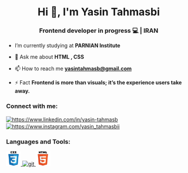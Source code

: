 <h1 align="center">Hi 👋, I'm Yasin Tahmasbi</h1>
<h3 align="center">Frontend developer in progress 💻 | IRAN</h3>


- I’m currently studying at **PARNIAN Institute**

- 💬 Ask me about **HTML , CSS**

- 📫 How to reach me **yasintahmasb@gmail.com**

- ⚡ Fact **Frontend is more than visuals; it’s the experience users take away.**

<h3 align="left">Connect with me:</h3>
<p align="left">
<a href="https://www.linkedin.com/in/yasin-tahmasb" target="blank"><img align="center" src="https://raw.githubusercontent.com/rahuldkjain/github-profile-readme-generator/master/src/images/icons/Social/linked-in-alt.svg" alt="https://www.linkedin.com/in/yasin-tahmasb" height="30" width="40" /></a>
<a href="https://www.instagram.com/yasin_tahmasbii" target="blank"><img align="center" src="https://raw.githubusercontent.com/rahuldkjain/github-profile-readme-generator/master/src/images/icons/Social/instagram.svg" alt="https://www.instagram.com/yasin_tahmasbii" height="30" width="40" /></a>
</p>

<h3 align="left">Languages and Tools:</h3>
<p align="left"> <a href="https://www.w3schools.com/css/" target="_blank" rel="noreferrer"> <img src="https://raw.githubusercontent.com/devicons/devicon/master/icons/css3/css3-original-wordmark.svg" alt="css3" width="40" height="40"/> </a> <a href="https://git-scm.com/" target="_blank" rel="noreferrer"> <img src="https://www.vectorlogo.zone/logos/git-scm/git-scm-icon.svg" alt="git" width="40" height="40"/> </a> <a href="https://www.w3.org/html/" target="_blank" rel="noreferrer"> <img src="https://raw.githubusercontent.com/devicons/devicon/master/icons/html5/html5-original-wordmark.svg" alt="html5" width="40" height="40"/> </a> </p>
